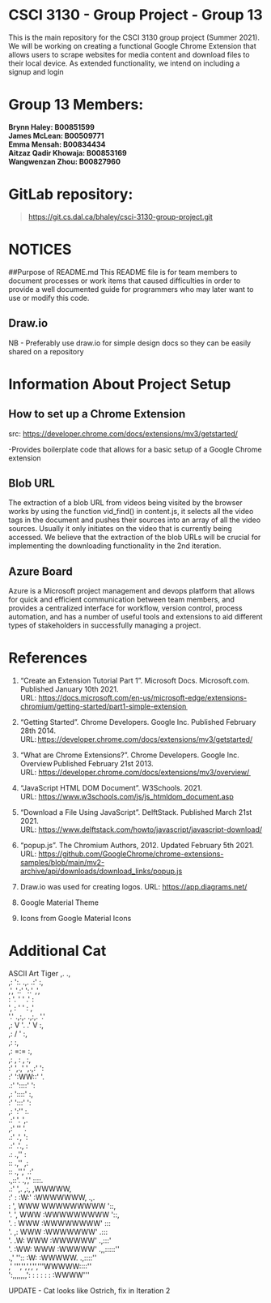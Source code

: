 # **CSCI 3130 - Group Project - Group 13**

This is the main repository for the CSCI 3130 group project (Summer 2021). 
We will be working on creating a functional Google Chrome Extension that 
allows users to scrape websites for media content and download files to 
their local device. As extended functionality, we intend on including a 
signup and login <br />

# Group 13 Members:
__Brynn Haley: B00851599__  
__James McLean: B00509771__  
__Emma Mensah: B00834434__  
__Aitzaz Qadir Khowaja: B00853169__  
__Wangwenzan Zhou: B00827960__  

# GitLab repository:
> https://git.cs.dal.ca/bhaley/csci-3130-group-project.git 

# NOTICES
 
##Purpose of README.md
This README file is for team members to document processes or work items 
that caused difficulties in order to provide a well documented guide for
programmers who may later want to use or modify this code.

## Draw.io
NB - Preferably use draw.io for simple design docs so they can be easily 
shared on a repository  

# Information About Project Setup

## How to set up a Chrome Extension
src: https://developer.chrome.com/docs/extensions/mv3/getstarted/ <br />

-Provides boilerplate code that allows for a basic setup of a Google 
Chrome extension

## Blob URL

The extraction of a blob URL from videos being visited by the browser
works by using the function vid_find() in content.js, it selects all the
video tags in the document and pushes their sources into an array of all
the video sources. Usually it only initiates on the video that is 
currently being accessed. We believe that the extraction of the blob
URLs will be crucial for implementing the downloading functionality in
the 2nd iteration. 

## Azure Board

<p>Azure is a Microsoft project management and devops platform that allows for 
quick and efficient communication between team members, and provides a 
centralized interface for workflow, version control, process automation, and has
a number of useful tools and extensions to aid different types of stakeholders
in successfully managing a project. </p>

# References

1. “Create an Extension Tutorial Part 1”. Microsoft Docs. Microsoft.com. Published January 10th 2021. <br />
URL: https://docs.microsoft.com/en-us/microsoft-edge/extensions-chromium/getting-started/part1-simple-extension  <br />

2. “Getting Started”. Chrome Developers. Google Inc. Published February 28th 2014. <br />
URL: https://developer.chrome.com/docs/extensions/mv3/getstarted/ <br />

3. “What are Chrome Extensions?”. Chrome Developers. Google Inc. Overview Published February 21st 2013. <br />
URL: https://developer.chrome.com/docs/extensions/mv3/overview/  <br />

4. “JavaScript HTML DOM Document”. W3Schools. 2021. <br />
URL: https://www.w3schools.com/js/js_htmldom_document.asp <br />

5. “Download a File Using JavaScript”. DelftStack. Published March 21st 2021. <br />
URL: https://www.delftstack.com/howto/javascript/javascript-download/ <br />

6. “popup.js”. The Chromium Authors, 2012. Updated February 5th 2021. <br />
URL: https://github.com/GoogleChrome/chrome-extensions-samples/blob/main/mv2-archive/api/downloads/download_links/popup.js <br />

7. Draw.io was used for creating logos. URL: https://app.diagrams.net/ <br />

8. Google Material Theme  <br />

9. Icons from Google Material Icons  <br />

 
 
# Additional Cat
 
 
ASCII Art Tiger
          ,.                 .,<br />
         ,: ':.    .,.    .:' :,<br />
         ,',   '.:'   ':.'   ,',<br />
         : '.  '         '  .' :<br />
         ', : '           ' : ,'<br />
         '.' .,:,.   .,:,. '.'<br />
          ,:    V '. .' V    :,<br />
         ,:        / '        :,<br />
         ,:                   :,<br />
          ,:       =:=       :,<br />
           ,: ,     :     , :,<br />
            :' ',.,' ',.,:' ':<br />
           :'                   ':WW::'   '.<br />
          .:'                 '::::'   ':<br />
          ,:                    '::::'    :,<br />
          :'                     ':::'    ':<br />
         ,:                        ':''     :.<br />
        .:'                          '.     ',.<br />
       ,:'                             ''     '.<br />
       .:'                       .',    ':<br />
      .:'                            .'.,     :<br />
      .:                .,''     :<br />
      ::                .,''    ,:<br />
      ::              .,'','   .:'<br />
    .,::'.           .,','     ::::.<br />
  .:'     ',.       ,:,       ,WWWWW,<br />
  :'        :       :W:'     :WWWWWWW,          .,.<br />
  :         ',      WWW      WWWWWWWWW          '::,<br />
  '.         ',     WWW     :WWWWWWWWW            '::,<br />
   '.         :     WWW     :WWWWWWWW'             :::<br />
    '.       ,:     WWW     :WWWWWWW'             .:::<br />
     '.     .W:     WWW     :WWWWWW'           .,:::'<br />
      '.   :WW:     WWW     :WWWWW'      .,,:::::''<br />
     .,'   ''::     :W:     :WWWWW.  .,::::''<br />
  ,'        ''','',',','','''WWWWW::::''<br />
   ':,,,,,,,':  :  : : :  :  :WWWW'''<br />
   
   UPDATE - Cat looks like Ostrich, fix in Iteration 2